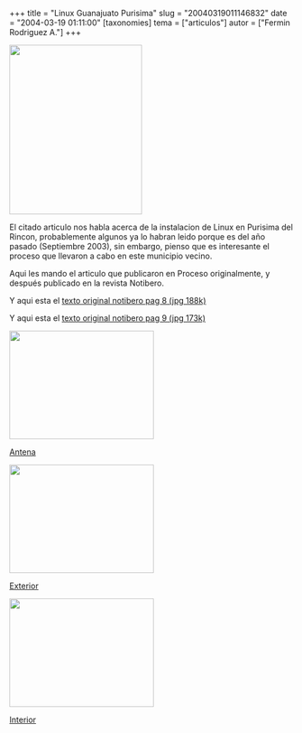 +++
title = "Linux Guanajuato Purisima"
slug = "20040319011146832"
date = "2004-03-19 01:11:00"
[taxonomies]
tema = ["articulos"]
autor = ["Fermin Rodriguez A."]
+++

<img src="http://glib.org.mx/images/articles/20040319011146832_1.jpg"
width="235" height="300" />

El citado articulo nos habla acerca de la instalacion de Linux en
Purisima del Rincon, probablemente algunos ya lo habran leido porque es
del año pasado (Septiembre 2003), sin embargo, pienso que es interesante
el proceso que llevaron a cabo en este municipio vecino.  
  

<!-- more -->
Aqui les mando el articulo que publicaron en Proceso originalmente, y
después publicado en la revista Notibero.  
  
Y aqui esta el [texto original notibero pag 8 (jpg
188k)](http://luisrey.red-libre.org/datos/pur1.jpg)  
  
Y aqui esta el [texto original notibero pag 9 (jpg
173k)](http://luisrey.red-libre.org/datos/pur2.jpg)

<img src="http://glib.org.mx/images/articles/20040319011146832_2.jpg"
width="256" height="192" />

[Antena](http://luisrey.red-libre.org/datos/Antena.jpg)

<img src="http://glib.org.mx/images/articles/20040319011146832_3.jpg"
width="256" height="192" />

[Exterior](http://luisrey.red-libre.org/datos/Exterior.jpg)

<img src="http://glib.org.mx/images/articles/20040319011146832_4.jpg"
width="256" height="192" />

[Interior](http://luisrey.red-libre.org/datos/Interior.jpg)

